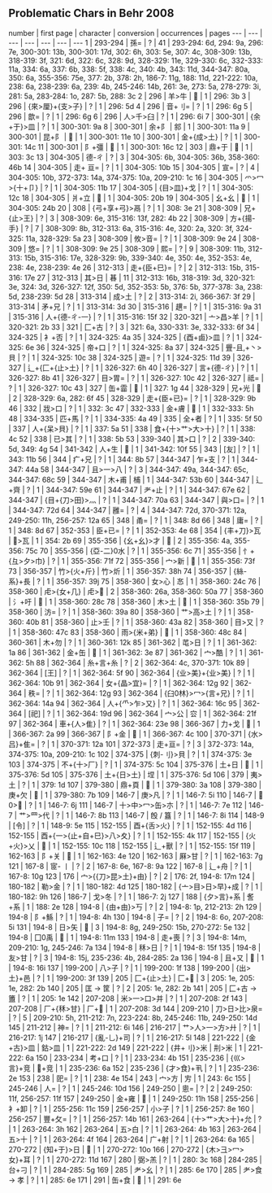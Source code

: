 ## Problematic Chars in Behr 2008

number | first page | character | conversion | occurrences | pages 
--- | --- | --- | --- | --- | --- | --- 
1 | 293-294 | 孫= | ? | 41 | 293-294: 6d, 294: 9a, 296: 7e, 300-301: 13b, 300-301: 17d, 302: 6h, 303: 5e, 307: 4c, 308-309: 13b, 318-319: 3f, 321: 6d, 322: 6c, 328: 9d, 328-329: 11e, 329-330: 6c, 332-333: 11a, 334: 6a, 337: 6b, 338: 5f, 338: 4c, 340: 4b, 343: 11d, 344-347: 80a, 350: 6a, 355-356: 75e, 377: 2b, 378: 2h, 186-7: 11g, 188: 11d, 221-222: 10a, 238: 6a, 238-239: 6a, 239: 4b, 245-246: 14b, 261: 3e, 273: 5a, 278-279: 3i, 281: 5a, 283-284: 1o, 287: 5b, 288: 3c 
2 | 296 | 羊>牛 | 𬙮 | 1 | 296: 3b 
3 | 296 | {來>厘}+{支>子} | ? | 1 | 296: 5d 
4 | 296 | 音+刂= | ? | 1 | 296: 6g 
5 | 296 | 歆= | ? | 1 | 296: 6g 
6 | 296 | 人>千>臼 | ? | 1 | 296: 6i 
7 | 300-301 | {余+于}>皿 | ? | 1 | 300-301: 9a 
8 | 300-301 | 余+阝 | 䣄 | 1 | 300-301: 11a 
9 | 300-301 | 昆+阝 | 𬪈 | 1 | 300-301: 11e 
10 | 300-301 | 金+{成>土} | ? | 1 | 300-301: 14c 
11 | 300-301 | 阝+彊 | 𫕘 | 1 | 300-301: 16c 
12 | 303 | 鼎+于 | 𬹥 | 1 | 303: 3c 
13 | 304-305 | 德-ㄔ | ? | 3 | 304-305: 6b, 304-305: 36b, 358-360: 46b 
14 | 304-305 | 走+ 亘= | ? | 1 | 304-305: 10b 
15 | 304-305 | 宣= | ? | 4 | 304-305: 10b, 372-373: 14a, 374-375: 10a, 209-210: 1c 
16 | 304-305 | 爫>冖>{十+卩} | ? | 1 | 304-305: 11b 
17 | 304-305 | {目>皿}+戈 | ? | 1 | 304-305: 12c 
18 | 304-305 | 爿+立 | 𬌁 | 1 | 304-305: 20b 
19 | 304-305 | 幺+幺 | 𢆶 | 1 | 304-305: 24b 
20 | 308 | {弓+享+弓}>鬲 | ? | 1 | 308: 3e 
21 | 308-309 | 兄+{止>王} | ? | 3 | 308-309: 6e, 315-316: 13f, 282: 4b 
22 | 308-309 | 方+{揚-手} | ? | 7 | 308-309: 8b, 312-313: 6a, 315-316: 4e, 320: 2a, 320: 3f, 324-325: 11a, 328-329: 5a 
23 | 308-309 | 攸>音= | ? | 1 | 308-309: 9e 
24 | 308-309 | 悠= | ? | 1 | 308-309: 9e 
25 | 308-309 | 熙= | ? | 9 | 308-309: 11b, 312-313: 15b, 315-316: 17e, 328-329: 9b, 339-340: 4e, 350: 4e, 352-353: 4e, 238: 4e, 238-239: 4e 
26 | 312-313 | 走+{臣+巳}= | ? | 2 | 312-313: 15b, 315-316: 17e 
27 | 312-313 | 其>日 | 㫷 | 11 | 312-313: 16b, 318-319: 3d, 320-321: 3e, 324: 3d, 326-327: 12f, 350: 5d, 352-353: 5b, 376: 5b, 377-378: 3a, 238: 5d, 238-239: 5d 
28 | 313-314 | 成>土 | ? | 2 | 313-314: 2i, 366-367: 3f 
29 | 313-314 | 矛+兄 | ? | 1 | 313-314: 3d 
30 | 315-316 | 趩= | ? | 1 | 315-316: 9a 
31 | 315-316 | 人+{德-ㄔ-一} | ? | 1 | 315-316: 15f 
32 | 320-321 | 亠>昌>羊 | ? | 1 | 320-321: 2b 
33 | 321 | 匚+古 | ? | 3 | 321: 6a, 330-331: 3e, 332-333: 6f 
34 | 324-325 | 衤+否 | ? | 1 | 324-325: 4a 
35 | 324-325 | {酉+鹵}>皿 | ? | 1 | 324-325: 6e 
36 | 324-325 | 帝+口 | ? | 1 | 324-325: 8a 
37 | 324-325 | 舋-且,+丶>貝 | ? | 1 | 324-325: 10c 
38 | 324-325 | 遊= | ? | 1 | 324-325: 11d 
39 | 326-327 | 辶+{匚+{止>土} | ? | 1 | 326-327: 6h 
40 | 326-327 | 言+{德-ㄔ} | ? | 1 | 326-327: 8b 
41 | 326-327 | 目>胃= | ? | 1 | 326-327: 10c 
42 | 326-327 | 祗= | ? | 1 | 326-327: 10c 
43 | 327 | 缶+霝 | 𦉢 | 1 | 327: 1g 
44 | 328-329 | 兄+光 | 𫪨 | 2 | 328-329: 6a, 282: 6f 
45 | 328-329 | 走+{臣+已}= | ? | 1 | 328-329: 9b 
46 | 332 | 戕>口 | ? | 1 | 332: 3c 
47 | 332-333 | 金+膚 | 𬬚 | 1 | 332-333: 5h 
48 | 334-335 | 匹+馬 | ? | 1 | 334-335: 4a 
49 | 335 | 全+者 | ? | 1 | 335: 5f 
50 | 337 | 人+{呆>貝} | ? | 1 | 337: 5a 
51 | 338 | 食+{十>艹>大>十} | ? | 1 | 338: 4c 
52 | 338 | 已>其 | ? | 1 | 338: 5b 
53 | 339-340 | 其>口 | ? | 2 | 339-340: 5d, 349: 4g 
54 | 341-342 | 人+生 | 𠇷 | 1 | 341-342: 10f 
55 | 343 | [友] | ? | 1 | 343: 11b 
56 | 344 | 疒+兄 | ? | 1 | 344: 8b 
57 | 344-347 | 乍+支 | ? | 1 | 344-347: 44a 
58 | 344-347 | 且>一>八 | ? | 3 | 344-347: 49a, 344-347: 65c, 344-347: 68c 
59 | 344-347 | 木+甫 | 㭪 | 1 | 344-347: 53b 
60 | 344-347 | 辶+齊 | ? | 1 | 344-347: 59e 
61 | 344-347 | 耂+止 | ? | 1 | 344-347: 67e 
62 | 344-347 | {目+{刀>田}>灬 | ? | 1 | 344-347: 70a 
63 | 344-347 | 與>口= | ? | 1 | 344-347: 72d 
64 | 344-347 | 雝= | ? | 4 | 344-347: 72d, 370-371: 12a, 249-250: 11h, 256-257: 12a 
65 | 348 | 甬= | ? | 1 | 348: 8d 
66 | 348 | 庸= | ? | 1 | 348: 8d 
67 | 352-353 | 臣+已= | ? | 1 | 352-353: 4e 
68 | 354 | {丰+刀}>瓦 | 𠛉>瓦 | 1 | 354: 2b 
69 | 355-356 | {幺+幺}>才 | 𪪋 | 2 | 355-356: 4a, 355-356: 75c 
70 | 355-356 | {亞-二}0水 | ? | 1 | 355-356: 6c 
71 | 355-356 | 忄+ {彑>夕>巾} | ? | 1 | 355-356: 71f 
72 | 355-356 | 宀>新 | 𪧭 | 1 | 355-356: 73f 
73 | 356-357 | 竹>{火+斤} | 竹>炘 | 1 | 356-357: 38h 
74 | 356-357 | {絲-系}+長 | ? | 1 | 356-357: 39j 
75 | 358-360 | 女>心 | 㣽 | 1 | 358-360: 24c 
76 | 358-360 | 虍>{女+几} | 虍>𡚫 | 2 | 358-360: 26a, 358-360: 50a 
77 | 358-360 | 氵+吁 | 𬇢 | 1 | 358-360: 28c 
78 | 358-360 | 木>土 | 𡉣 | 1 | 358-360: 35b 
79 | 358-360 | 汸= | ? | 1 | 358-360: 39a 
80 | 358-360 | 艹>高>土 | ? | 1 | 358-360: 40b 
81 | 358-360 | 止>壬 | ? | 1 | 358-360: 43a 
82 | 358-360 | 目>又 | ? | 1 | 358-360: 47c 
83 | 358-360 | 雨>{米+弟} | 𬰐 | 1 | 358-360: 48c 
84 | 360-361 | 木+勿 | ? | 1 | 360-361: 12k 
85 | 361-362 | 芚>日 | ? | 1 | 361-362: 1a 
86 | 361-362 | 金+缶 | 𫒘 | 1 | 361-362: 3e 
87 | 361-362 | 宀>酷 | ? | 1 | 361-362: 5h 
88 | 362-364 | 糸+言+糸 | ? | 2 | 362-364: 4c, 370-371: 10k 
89 | 362-364 | [王] | ? | 1 | 362-364: 5f 
90 | 362-364 | {业>美}+{业>美} | ? | 1 | 362-364: 10b 
91 | 362-364 | 女+{晶>宜}= | ? | 1 | 362-364: 12g 
92 | 362-364 | 秩= | ? | 1 | 362-364: 12g 
93 | 362-364 | {臼0林}>冖>{言+兄} | ? | 1 | 362-364: 14a 
94 | 362-364 | 人+{⺥>乍>又} | ? | 1 | 362-364: 16c 
95 | 362-364 | [祀] | ? | 1 | 362-364: 19d 
96 | 362-364 | 宀>公 | 㝐 | 1 | 362-364: 21f 
97 | 362-364 | 車+{人>隹} | ? | 1 | 362-364: 23e 
98 | 366-367 | 力+戈 | 𫻧 | 1 | 366-367: 2a 
99 | 366-367 | 阝+金 | 𬯉 | 1 | 366-367: 4c 
100 | 370-371 | {水>吕}+隹= | ? | 1 | 370-371: 12a 
101 | 372-373 | 走+亘= | ? | 3 | 372-373: 14a, 374-375: 10a, 209-210: 1c 
102 | 374-375 | {刺-刂}>貝 | ? | 1 | 374-375: 3e 
103 | 374-375 | 不+{十>厂} | ? | 1 | 374-375: 5c 
104 | 375-376 | 土+日 | 𡉭 | 1 | 375-376: 5d 
105 | 375-376 | 土+{日>土} | 㘿 | 1 | 375-376: 5d 
106 | 379 | 夷>土 | ? | 1 | 379: 1d 
107 | 379-380 | 鼎+頁 | 𩕢 | 1 | 379-380: 3a 
108 | 379-380 | 庚+欠 | 𬅪 | 1 | 379-380: 7b 
109 | 146-7 | 庚>凡 | ? | 1 | 146-7: 5i 
110 | 146-7 | 𡇅0>夕 | ? | 1 | 146-7: 6j 
111 | 146-7 | 十>中>冖>缶>朩 | ? | 1 | 146-7: 7e 
112 | 146-7 | 艹>罒>代 | ? | 1 | 146-7: 8b 
113 | 146-7 | 𣪘 / 簋 | ? | 1 | 146-7: 8i 
114 | 148-9 | [令] | ? | 1 | 148-9: 5e 
115 | 152-155 | 酉+{舌>火} | ? | 1 | 152-155: 4d 
116 | 152-155 | 酉+{一>{止+自+巳}>八>夊} | ? | 1 | 152-155: 4k 
117 | 152-155 | {火+火}>乂 | 𬊇 | 1 | 152-155: 10c 
118 | 152-155 | 辶+獸 | ? | 1 | 152-155: 15f 
119 | 162-163 | 阝+关 | 𫕀 | 1 | 162-163: 4e 
120 | 162-163 | 厤>甘 | ? | 1 | 162-163: 7g 
121 | 167-8 | 宧- 丨 | ? | 2 | 167-8: 6e, 167-8: 9a 
122 | 167-8 | 辶+舟 | ? | 1 | 167-8: 10g 
123 | 176 | 宀>{{刀>昆>土}+由} | ? | 2 | 176: 2f, 194-8: 17m 
124 | 180-182 | 勒>金 | ? | 1 | 180-182: 4d 
125 | 180-182 | {亠>目>日>早}+成 | ? | 1 | 180-182: 9h 
126 | 186-7 | 戈>冬 | ? | 1 | 186-7: 2j 
127 | 188 | {夕>言}+系 | 𧥧+系 | 1 | 188: 2e 
128 | 194-8 | {由+由}>丂 | ? | 2 | 194-8: 1p, 212-213: 2h 
129 | 194-8 | ⻖+鯀 | ? | 1 | 194-8: 4h 
130 | 194-8 | 子= | ? | 2 | 194-8: 6o, 207-208: 5i 
131 | 194-8 | 日>矢 | 𪰖 | 3 | 194-8: 8g, 249-250: 15b, 270-272: 5e 
132 | 194-8 | 囗0禹 | 𫭎 | 1 | 194-8: 11m 
133 | 194-8 | 走+喪 | ? | 3 | 194-8: 14m, 209-210: 1g, 245-246: 7a 
134 | 194-8 | 秝>日 | ? | 1 | 194-8: 15f 
135 | 194-8 | 友>甘 | ? | 3 | 194-8: 15j, 235-236: 4b, 284-285: 2a 
136 | 194-8 | 且+又 | 𫨶 | 1 | 194-8: 16i 
137 | 199-200 | 八>子 | ? | 1 | 199-200: 1f 
138 | 199-200 | {出>土}+邑 | ? | 1 | 199-200: 3f 
139 | 205 | 匚+{止>土} | 匚+𫭠 | 3 | 205: 1e, 205: 1e, 282: 2b 
140 | 205 | 匡 → 筐 | ? | 2 | 205: 1e, 282: 2b 
141 | 205 | 匚+古 → 簠 | ? | 1 | 205: 1e 
142 | 207-208 | 米>一>口>并 | ? | 1 | 207-208: 2f 
143 | 207-208 | 厂+{秝>甘} | 厂+𬓶 | 1 | 207-208: 3d 
144 | 209-210 | 刀>日>比>泉= | ? | 5 | 209-210: 5h, 211-212: 7n, 223-224: 8b, 245-246: 11b, 249-250: 14d 
145 | 211-212 | 神= | ? | 1 | 211-212: 6i 
146 | 216-217 | 艹>人>一>方>廾 | ? | 1 | 216-217: 1j 
147 | 216-217 | {亂-乚}+司 | ? | 1 | 216-217: 5l 
148 | 221-222 | {金+古}>皿 | 鈷>皿 | 1 | 221-222: 2d 
149 | 221-222 | {井+刂}>米 | 㓝>米 | 1 | 221-222: 6a 
150 | 233-234 | 考+口 | ? | 1 | 233-234: 4b 
151 | 235-236 | {巛>言}+竞 | 𧥥+竞 | 1 | 235-236: 6a 
152 | 235-236 | {才>食}+丮 | ? | 1 | 235-236: 2e 
153 | 238 | 巸= | ? | 1 | 238: 4e 
154 | 243 | 宀>方 | 㝑 | 1 | 243: 6c 
155 | 245-246 | 人= | ? | 1 | 245-246: 10d 
156 | 249-250 | 悤= | ? | 2 | 249-250: 11f, 256-257: 11f 
157 | 249-250 | 金+雍 | 𬬑 | 1 | 249-250: 11h 
158 | 255-256 | 衤+卸 | ? | 1 | 255-256: 11c 
159 | 256-257 | 小>子 | ? | 1 | 256-257: 8e 
160 | 256-257 | 豐+攵= | ? | 1 | 256-257: 14b 
161 | 263-264 | {十>艹>大>十}+允 | ? | 1 | 263-264: 3h 
162 | 263-264 | 五>白 | ? | 1 | 263-264: 4b 
163 | 263-264 | 五>十 | ? | 1 | 263-264: 4f 
164 | 263-264 | 广+射 | ? | 1 | 263-264: 6a 
165 | 270-272 | {知+于}>日 | 𣉻 | 1 | 270-272: 10o 
166 | 270-272 | {木>彐>冖>女}+耳 | ? | 1 | 270-272: 11d 
167 | 280 | 弼>羔 | ? | 1 | 280: 3c 
168 | 284-285 | 台+刁 | ? | 1 | 284-285: 5g 
169 | 285 | 耂>幺 | ? | 1 | 285: 6e 
170 | 285 | 耂>食 → 孝 | ? | 1 | 285: 6e 
171 | 291 | 缶+食 | 𩛕 | 1 | 291: 6e 
